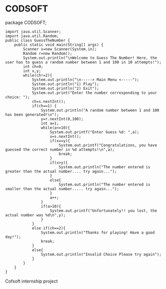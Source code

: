 # CODSOFT
package CODSOFT;
	
	import java.util.Scanner;
	import java.util.Random;
	public class GuessTheNumber {
	    public static void main(String[] args) {
	        Scanner s=new Scanner(System.in);
	        Random r=new Random();
	        System.out.println("\nWelcome to Guess The Number! Here, the user has to guess a random number between 1 and 100 in 10 attempts!");
	        int ch=0;
	        int x,y;
	        while(ch!=2){
	            System.out.println("\n-----> Main Menu <-----");
	            System.out.println("1) Play");
	            System.out.println("2) Exit");
	            System.out.print("Enter the number corresponding to your choice: ");
	            ch=s.nextInt();
	            if(ch==1) {
	                System.out.println("A random number between 1 and 100 has been generated!\n");
	                y=r.nextInt(0,100);
	                int a=1;
	                while(a<=10){
	                    System.out.printf("Enter Guess %d: ",a);
	                    x=s.nextInt();
	                    if(x==y){
	                        System.out.printf("Congratulations, you have guessed the correct number in %d attempts!\n",a);
	                        break;
	                    }
	                    if(x>y){
	                        System.out.println("The number entered is greater than the actual number.... try again...");
	                    }
	                    else{
	                        System.out.println("The number entered is smaller than the actual number..... try again...");
	                    }
	                    a++;
	                }
	                if(a>10){
	                    System.out.printf("Unfortunately!! you lost, the actual number was %d\n",y);
	                }
	            }
	            else if(ch==2){
	                System.out.println("Thanks for playing! Have a good day!");
	                break;
	            }
	            else{
	                System.out.println("Invalid Choice Please try again");
	            }
	        }
	    }
	}



Cofsoft internship project
